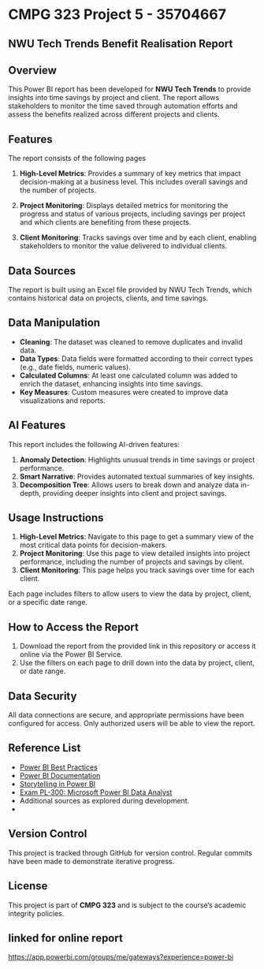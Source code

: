 # CMPG 323 Project 5 - 35704667

## NWU Tech Trends Benefit Realisation Report

## Overview
This Power BI report has been developed for **NWU Tech Trends** to provide insights into time savings by project and client. The report allows stakeholders to monitor the time saved through automation efforts and assess the benefits realized across different projects and clients.

## Features
The report consists of the following pages

1. **High-Level Metrics**: Provides a summary of key metrics that impact decision-making at a business level. This includes overall savings and the number of projects.
   
2. **Project Monitoring**: Displays detailed metrics for monitoring the progress and status of various projects, including savings per project and which clients are benefiting from these projects.
   
3. **Client Monitoring**: Tracks savings over time and by each client, enabling stakeholders to monitor the value delivered to individual clients.

## Data Sources
The report is built using an Excel file provided by NWU Tech Trends, which contains historical data on projects, clients, and time savings.

## Data Manipulation
- **Cleaning**: The dataset was cleaned to remove duplicates and invalid data.
- **Data Types**: Data fields were formatted according to their correct types (e.g., date fields, numeric values).
- **Calculated Columns**: At least one calculated column was added to enrich the dataset, enhancing insights into time savings.
- **Key Measures**: Custom measures were created to improve data visualizations and reports.

## AI Features
This report includes the following AI-driven features:
1. **Anomaly Detection**: Highlights unusual trends in time savings or project performance.
2. **Smart Narrative**: Provides automated textual summaries of key insights.
3. **Decomposition Tree**: Allows users to break down and analyze data in-depth, providing deeper insights into client and project savings.

## Usage Instructions
1. **High-Level Metrics**: Navigate to this page to get a summary view of the most critical data points for decision-makers.
2. **Project Monitoring**: Use this page to view detailed insights into project performance, including the number of projects and savings by client.
3. **Client Monitoring**: This page helps you track savings over time for each client.
   
Each page includes filters to allow users to view the data by project, client, or a specific date range.

## How to Access the Report
1. Download the report from the provided link in this repository or access it online via the Power BI Service.
2. Use the filters on each page to drill down into the data by project, client, or date range.

## Data Security
All data connections are secure, and appropriate permissions have been configured for access. Only authorized users will be able to view the report.

## Reference List
- [Power BI Best Practices](https://spreadsheeto.com/power-bi-best-practices)
- [Power BI Documentation](https://docs.microsoft.com/en-us/learn/modules/introduction-power-bi/)
- [Storytelling in Power BI](https://powerbi.microsoft.com/en-us/data-storytelling/)
- [Exam PL-300: Microsoft Power BI Data Analyst](https://learn.microsoft.com/en-us/certifications/exams/pl-300)
- Additional sources as explored during development.
- 

## Version Control
This project is tracked through GitHub for version control. Regular commits have been made to demonstrate iterative progress.

## License
This project is part of **CMPG 323** and is subject to the course’s academic integrity policies.

## linked for online report
https://app.powerbi.com/groups/me/gateways?experience=power-bi
